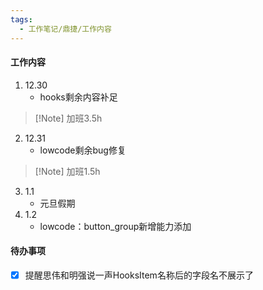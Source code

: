 ```yaml
---
tags:
  - 工作笔记/鼎捷/工作内容
---
```

#### 工作内容
1. 12.30
	- hooks剩余内容补足
>[!Note] 加班3.5h
2. 12.31
	- lowcode剩余bug修复
>[!Note] 加班1.5h

3. 1.1
	- 元旦假期
4. 1.2
	- lowcode：button_group新增能力添加

#### 待办事项
- [x] 提醒思伟和明强说一声HooksItem名称后的字段名不展示了